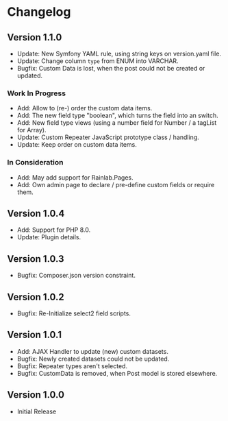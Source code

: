 Changelog
=========

Version 1.1.0
-------------
-   Update: New Symfony YAML rule, using string keys on version.yaml file.
-   Update: Change column `type` from ENUM into VARCHAR.
-   Bugfix: Custom Data is lost, when the post could not be created or updated.

### Work In Progress
-   Add: Allow to (re-) order the custom data items.
-   Add: The new field type "boolean", which turns the field into an switch.
-   Add: New field type views (using a number field for Number / a tagList for Array).
-   Update: Custom Repeater JavaScript prototype class / handling.
-   Update: Keep order on custom data items.

### In Consideration
-   Add: May add support for Rainlab.Pages.
-   Add: Own admin page to declare / pre-define custom fields or require them.

Version 1.0.4
-------------
-   Add: Support for PHP 8.0.
-   Update: Plugin details.

Version 1.0.3
-------------
-   Bugfix: Composer.json version constraint.

Version 1.0.2
-------------
-  Bugfix: Re-Initialize select2 field scripts.

Version 1.0.1
-------------
-   Add: AJAX Handler to update (new) custom datasets.
-   Bugfix: Newly created datasets could not be updated.
-   Bugfix: Repeater types aren't selected.
-   Bugfix: CustomData is removed, when Post model is stored elsewhere.

Version 1.0.0
-------------
-   Initial Release
